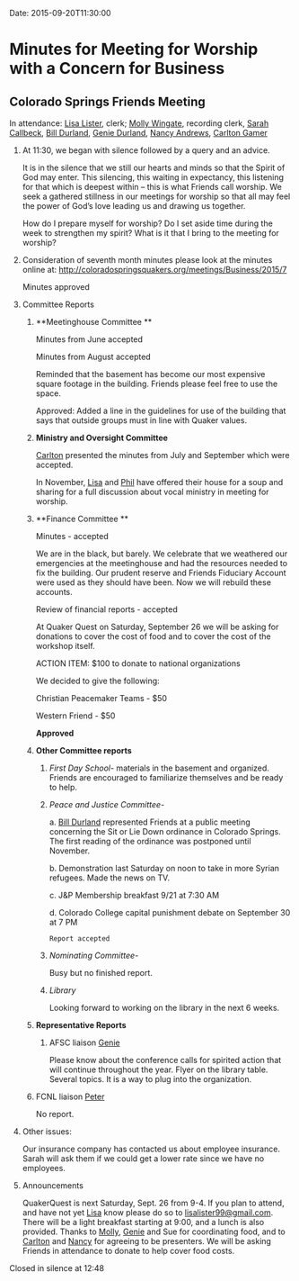 Date: 2015-09-20T11:30:00

[AnnDaugherty]: /Friends/AnnDaugherty
[AnnGrantMartin]: /Friends/AnnGrantMartin
[BillDurland]: /Friends/BillDurland
[BillWerling]: /Friends/BillWerling
[CarltonGamer]: /Friends/CarltonGamer
[GenieDurland]: /Friends/GenieDurland
[JohnRobey]: /Friends/JohnRobey
[LindaSegar]: /Friends/LindaSegar
[LisaLister]: /Friends/LisaLister
[PeterLeVar]: /Friends/PeterLeVar
[MollyWingate]: /Friends/MollyWingate
[NancyAndrews]: /Friends/NancyAndrews
[PhilFriesen]: /Friends/PhilFriesen
[SarahCallback]: /Friends/SarahCallback

# Minutes for Meeting for Worship with a Concern for Business

## Colorado Springs Friends Meeting

In attendance: [Lisa Lister][LisaLister], clerk; [Molly Wingate][MollyWingate], recording clerk, 
[Sarah Callbeck][SarahCallback], [Bill Durland][BillDurland], [Genie Durland][GenieDurland], 
[Nancy Andrews][NancyAndrews], [Carlton Gamer][CarltonGamer]

1.  At 11:30, we began with silence followed by a query and an advice.

    It is in the silence that we still our hearts and minds so that the
    Spirit of God may enter. This silencing, this waiting in expectancy,
    this listening for that which is deepest within – this is what Friends
    call worship. We seek a gathered stillness in our meetings for worship
    so that all may feel the power of God’s love leading us and drawing us
    together.

    How do I prepare myself for worship? Do I set aside time during the week
    to strengthen my spirit? What is it that I bring to the meeting for
    worship?

1.  Consideration of seventh month minutes please look at the minutes
    online at: <http://coloradospringsquakers.org/meetings/Business/2015/7>

    Minutes approved

1.  Committee Reports

    1.  **Meetinghouse Committee **

        Minutes from June accepted

        Minutes from August accepted

        Reminded that the basement has become our most expensive square footage
        in the building. Friends please feel free to use the space.

        Approved: Added a line in the guidelines for use of the building that
        says that outside groups must in line with Quaker values.


    1.  **Ministry and Oversight Committee**

        [Carlton][CarltonGamer] presented the minutes from July and September which were
        accepted.

        In November, [Lisa][LisaLister] and [Phil][PhilFriesen] have offered their house 
        for a soup and sharing for a full discussion about vocal ministry 
        in meeting for worship.

    1.  **Finance Committee **

        Minutes - accepted

        We are in the black, but barely. We celebrate that we weathered our
        emergencies at the meetinghouse and had the resources needed to fix the
        building. Our prudent reserve and Friends Fiduciary Account were used as
        they should have been. Now we will rebuild these accounts.

        Review of financial reports - accepted

        At Quaker Quest on Saturday, September 26 we will be asking for
        donations to cover the cost of food and to cover the cost of the
        workshop itself.

        ACTION ITEM: $100 to donate to national organizations

        We decided to give the following:

        Christian Peacemaker Teams - $50

        Western Friend - $50

        **Approved**

    1.  **Other Committee reports**

        1.  *First Day School*- materials in the basement and organized. Friends
            are encouraged to familiarize themselves and be ready to help.

        1.  *Peace and Justice Committee*-

            a.  [Bill Durland][BillDurland] represented Friends at a public meeting concerning the
                Sit or Lie Down ordinance in Colorado Springs. The first reading of
                the ordinance was postponed until November.

            b.  Demonstration last Saturday on noon to take in more Syrian refugees.
                Made the news on TV.

            c.  J&P Membership breakfast 9/21 at 7:30 AM

            d.  Colorado College capital punishment debate on September 30 at 7 PM

                Report accepted

        1.  *Nominating Committee*-

            Busy but no finished report.

        1.  *Library*

            Looking forward to working on the library in the next 6 weeks.

    1.  **Representative Reports**

        1.  AFSC liaison [Genie][GenieDurland]

            Please know about the conference calls for spirited action that will
            continue throughout the year. Flyer on the library table. Several
            topics. It is a way to plug into the organization.

       1.  FCNL liaison [Peter][PeterLeVar]

           No report.

1.  Other issues:

    Our insurance company has contacted us about employee insurance. Sarah
    will ask them if we could get a lower rate since we have no employees.

4.  Announcements

    QuakerQuest is next Saturday, Sept. 26 from 9-4. If you plan to attend,
    and have not yet [Lisa][LisaLister] know please do so to <lisalister99@gmail.com>.
    There will be a light breakfast starting at 9:00, and a lunch is also
    provided. Thanks to [Molly][MollyWingate], [Genie][GenieDurland] and Sue for coordinating food, and to
    [Carlton][CarltonGamer] and [Nancy][NancyAndrews] for agreeing to be presenters. We will be asking
    Friends in attendance to donate to help cover food costs.

Closed in silence at 12:48
